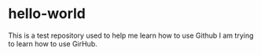 # hello-world
This is a test repository used to help me learn how to use Github
I am trying to learn how to use GirHub.
